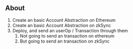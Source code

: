 ## About
1. Create an basic Account Abstraction on Ethereum
2. Create an basic Account Abstraction on zkSync
3. Deploy, and send an userOp / Transaction through them
   1. Not going to send an transaction on ethereum
   2. But going to send an transaction on zkSync